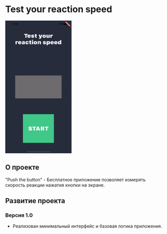 # Test your reaction speed

<img src="https://github.com/RNOVOSELOV/flutter_push/blob/main/resources/first.gif" width="210" height="420" />

## О проекте

"Push the button" - Бесплатное приложение позволяет измерять скорость реакции нажатия кнопки на экране.

## Развитие проекта

### Версия 1.0

- Реализован минимальный интерфейс и базовая логика приложения.
